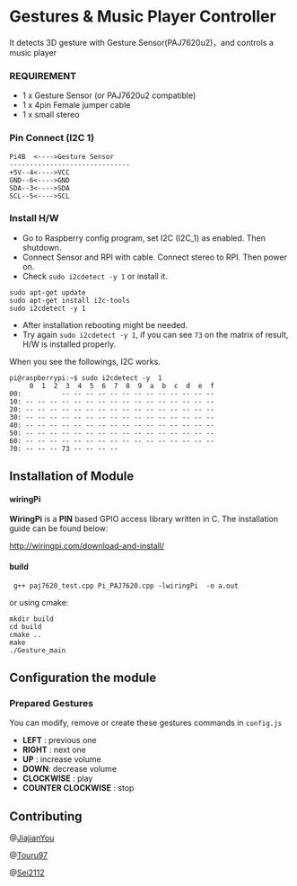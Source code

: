 # Gestures &  Music Player Controller

It detects 3D gesture with Gesture Sensor(PAJ7620u2)，and controls  a music player

### REQUIREMENT

- 1 x Gesture Sensor (or PAJ7620u2 compatible)
- 1 x 4pin Female jumper cable
- 1 x small stereo

### Pin Connect (I2C 1)

```
Pi4B  <---->Gesture Sensor 
------------------------------
+5V--4<---->VCC
GND--6<---->GND
SDA--3<---->SDA
SCL--5<---->SCL
```



### Install H/W

- Go to Raspberry config program, set I2C (I2C_1) as enabled. Then shutdown.
- Connect Sensor and RPI with cable. Connect  stereo to RPI. Then power on.
- Check `sudo i2cdetect -y 1` or install it.

```
sudo apt-get update
sudo apt-get install i2c-tools
sudo i2cdetect -y 1
```

- After installation rebooting might be needed.
- Try again `sudo i2cdetect -y 1`, if you can see `73` on the matrix of result, H/W is installed properly.

When you see the followings,  I2C  works.

```
pi@raspberrypi:~$ sudo i2cdetect -y  1 
     0  1  2  3  4  5  6  7  8  9  a  b  c  d  e  f
00:          -- -- -- -- -- -- -- -- -- -- -- -- -- 
10: -- -- -- -- -- -- -- -- -- -- -- -- -- -- -- -- 
20: -- -- -- -- -- -- -- -- -- -- -- -- -- -- -- -- 
30: -- -- -- -- -- -- -- -- -- -- -- -- -- -- -- -- 
40: -- -- -- -- -- -- -- -- -- -- -- -- -- -- -- -- 
50: -- -- -- -- -- -- -- -- -- -- -- -- -- -- -- -- 
60: -- -- -- -- -- -- -- -- -- -- -- -- -- -- -- -- 
70: -- -- -- 73 -- -- -- -- 
```



## Installation of Module

#### wiringPi

**WiringPi** is a **PIN** based GPIO access library written in C. The installation guide can be found below:

http://wiringpi.com/download-and-install/

#### build

```
 g++ paj7620_test.cpp Pi_PAJ7620.cpp -lwiringPi  -o a.out
```

or using cmake:

```
mkdir build
cd build
cmake ..
make
./Gesture_main
```






## Configuration the module

### Prepared Gestures

You can modify, remove or create these gestures commands in `config.js`

- **LEFT** : previous one
- **RIGHT** : next one
- **UP** : increase volume
- **DOWN**: decrease volume
- **CLOCKWISE** : play 
- **COUNTER CLOCKWISE** : stop

## Contributing

@[JiajianYou](https://github.com/JiajianYou)

@[Touru97](https://github.com/Touru97)

@[Sei2112](https://github.com/Sei2112)

